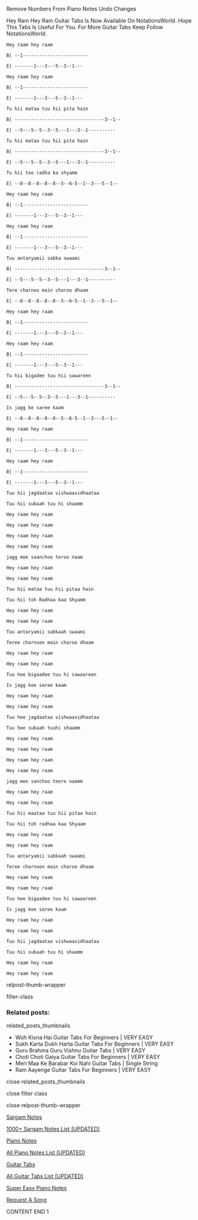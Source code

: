 
Remove Numbers From Piano Notes
Undo Changes

Hey Ram Hey Ram Guitar Tabs Is Now Available On NotationsWorld. Hope This Tabs Is Useful For You. For More Guitar Tabs Keep Follow NotationsWorld.

```
Hey raam hey raam

B| --1------------------------

E| -------1---3---5--3--1---

Hey raam hey raam

B| --1------------------------

E| -------1---3---5--3--1---

Tu hii mataa tuu hii pita hain

B| ---------------------------------3--1--

E| --5---5--5--3--5---1---3--1----------

Tu hii mataa tuu hii pita hain

B| ---------------------------------3--1--

E| --5---5--5--3--5---1---3--1----------

Tu hii too radha ka shyamm

E| --8--8--8--8--8--5--6-5--1--3---5--1--

Hey raam hey raam

B| --1------------------------

E| -------1---3---5--3--1---

Hey raam hey raam

B| --1------------------------

E| -------1---3---5--3--1---

Tuu antaryamii sabka swaami

B| ---------------------------------3--1--

E| --5---5--5--3--5---1---3--1----------

Tere charnoo main charoo dhaam

E| --8--8--8--8--8--5--6-5--1--3---5--1--

Hey raam hey raam

B| --1------------------------

E| -------1---3---5--3--1---

Hey raam hey raam

B| --1------------------------

E| -------1---3---5--3--1---

Tu hii bigadee tuu hii sawareen

B| ---------------------------------3--1--

E| --5---5--5--3--5---1---3--1----------

Is jagg ke saree kaam

E| --8--8--8--8--8--5--6-5--1--3---5--1--

Hey raam hey raam

B| --1------------------------

E| -------1---3---5--3--1---

Hey raam hey raam

B| --1------------------------

E| -------1---3---5--3--1---

Tuu hii jagdaataa vishwaavidhaataa

Tuu hii subaah tuu hi shaamm

Hey raam hey raam

Hey raam hey raam

Hey raam hey raam

Hey raam hey raam

jagg mee saanchoo teroo naam

Hey raam hey raam

Hey raam hey raam

Tuu hii mataa tuu hii pitaa hain

Tuu hii toh Radhaa kaa Shyamm

Hey raam hey raam

Hey raam hey raam

Tuu antaryamii sabkaah swaami

Teree charnoon main charoo dhaam

Hey raam hey raam

Hey raam hey raam

Tuu hee bigaadee tuu hi sawaareen

Is jagg kee saree kaam

Hey raam hey raam

Hey raam hey raam

Tuu hee jagdaataa vishwaavidhaataa

Tuu hee subaah tuuhi shaamm

Hey raam hey raam

Hey raam hey raam

Hey raam hey raam

Hey raam hey raam

jagg mee sanchoo teero naamm

Hey raam hey raam

Hey raam hey raam

Tuu hii maataa tuu hii pitaa hain

Tuu hii toh radhaa kaa Shyaam

Hey raam hey raam

Hey raam hey raam

Tuu antaryamii sabkaah swaami

Teree charnoon main charoo dhaam

Hey raam hey raam

Hey raam hey raam

Tuu hee bigaadee tuu hi sawaareen

Is jagg kee saree kaam

Hey raam hey raam

Hey raam hey raam

Tuu hii jagdaataa vishwaavidhaataa

Tuu hii subaah tuu hi shaamm

Hey raam hey raam

Hey raam hey raam
```

relpost-thumb-wrapper

filter-class

### Related posts:

related_posts_thumbnails

* Woh Kisna Hai Guitar Tabs For Beginners | VERY EASY
* Sukh Karta Dukh Harta Guitar Tabs For Beginners | VERY EASY
* Guru Brahma Guru Vishnu Guitar Tabs | VERY EASY
* Choti Choti Gaiya Guitar Tabs For Beginners | VERY EASY
* Meri Maa Ke Barabar Koi Nahi Guitar Tabs | Single String
* Ram Aayenge Guitar Tabs For Beginners | VERY EASY

close related_posts_thumbnails

close filter class

close relpost-thumb-wrapper

[Sargam Notes](https://www.notationsworld.com/sargam-notes.html)

[1000+ Sargam Notes List (UPDATED)](https://www.notationsworld.com/all-songs-list-sargam-notes.html)

[Piano Notes](https://www.notationsworld.com/piano-notes.html)

[All Piano Notes List (UPDATED)](https://www.notationsworld.com/all-songs-list-piano-notes.html)

[Guitar Tabs](https://www.notationsworld.com/guitar-tabs.html)

[All Guitar Tabs List (UPDATED)](https://www.notationsworld.com/all-songs-list-guitar-tabs.html)

[Super Easy Piano Notes](https://studywall.in/)

[Request A Song](https://www.notationsworld.com/request-a-song.html)

CONTENT END 1

